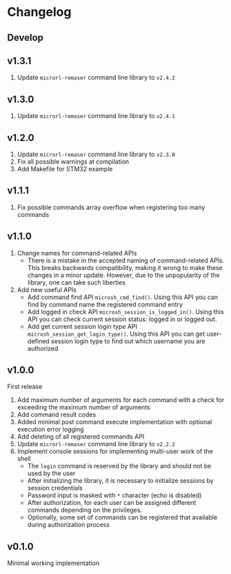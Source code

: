 # Changelog


## Develop




## v1.3.1

1.  Update `microrl-remaser` command line library to `v2.4.2`


## v1.3.0

1.  Update `microrl-remaser` command line library to `v2.4.1`


## v1.2.0

1.  Update `microrl-remaser` command line library to `v2.3.0`
2.  Fix all possible warnings at compilation
3.  Add Makefile for STM32 example


## v1.1.1

1.  Fix possible commands array overflow when registering too many commands

## v1.1.0

1.  Change names for command-related APIs
    - There is a mistake in the accepted naming of command-related APIs. This breaks backwards compatibility, making it wrong to make these changes in a minor update. However, due to the unpopularity of the library, one can take such liberties
2.  Add new useful APIs
    - Add command find API `microsh_cmd_find()`. Using this API you can find by command name the registered command entry
    - Add logged in check API `microsh_session_is_logged_in()`. Using this API you can check current session status: logged in or logged out.
    - Add get current session login type API `microsh_session_get_login_type()`. Using this API you can get user-defined session login type to find out which username you are authorized

## v1.0.0

First release

1.  Add maximum number of arguments for each command with a check for exceeding the maximum number of arguments
2.  Add command result codes
3.  Added minimal post command execute implementation with optional execution error logging
4.  Add deleting of all registered commands API
5.  Update `microrl-remaser` command line library to `v2.2.2`
6.  Implement console sessions for implementing multi-user work of the shell
    - The `login` command is reserved by the library and should not be used by the user
    - After initializing the library, it is necessary to initialize sessions by session credentials
    - Password input is masked with `*` character (echo is disabled)
    - After authorization, for each user can be assigned different commands depending on the privileges.
    - Optionally, some set of commands can be registered that available during authorization process

## v0.1.0

Minimal working implementation
